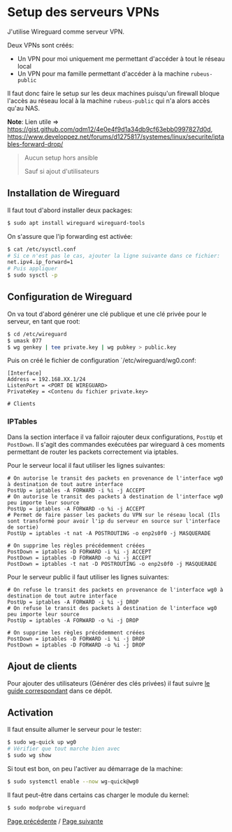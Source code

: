 # Setup des serveurs VPNs

J'utilise Wireguard comme serveur VPN.

Deux VPNs sont créés:
- Un VPN pour moi uniquement me permettant d'accéder à tout le réseau local
- Un VPN pour ma famille permettant d'accéder à la machine `rubeus-public`

Il faut donc faire le setup sur les deux machines puisqu'un firewall bloque l'accès au réseau local à la machine `rubeus-public` qui n'a alors accès qu'au NAS.

**Note**: Lien utile => https://gist.github.com/qdm12/4e0e4f9d1a34db9cf63ebb0997827d0d, https://www.developpez.net/forums/d1275817/systemes/linux/securite/iptables-forward-drop/

> Aucun setup hors ansible
>
> Sauf si ajout d'utilisateurs

## Installation de Wireguard

Il faut tout d'abord installer deux packages:
```sh
$ sudo apt install wireguard wireguard-tools
```

On s'assure que l'ip forwarding est activée:
```sh
$ cat /etc/sysctl.conf
# Si ce n'est pas le cas, ajouter la ligne suivante dans ce fichier:
net.ipv4.ip_forward=1
# Puis appliquer
$ sudo sysctl -p
```

## Configuration de Wireguard

On va tout d'abord générer une clé publique et une clé privée pour le serveur, en tant que root:
```sh
$ cd /etc/wireguard
$ umask 077
$ wg genkey | tee private.key | wg pubkey > public.key
```

Puis on créé le fichier de configuration `/etc/wireguard/wg0.conf:
```
[Interface]
Address = 192.168.XX.1/24
ListenPort = <PORT DE WIREGUARD>
PrivateKey = <Contenu du fichier private.key>

# Clients
```

### IPTables

Dans la section interface il va falloir rajouter deux configurations, `PostUp` et `PostDown`. Il s'agit des commandes exécutées par wireguard à ces moments permettant de router les packets correctement via iptables.

Pour le serveur local il faut utiliser les lignes suivantes:
```
# On autorise le transit des packets en provenance de l'interface wg0 à destination de tout autre interface
PostUp = iptables -A FORWARD -i %i -j ACCEPT
# On autorise le transit des packets à destination de l'interface wg0 peu importe leur source
PostUp = iptables -A FORWARD -o %i -j ACCEPT
# Permet de faire passer les packets du VPN sur le réseau local (Ils sont transformé pour avoir l'ip du serveur en source sur l'interface de sortie)
PostUp = iptables -t nat -A POSTROUTING -o enp2s0f0 -j MASQUERADE

# On supprime les règles précédemment créées
PostDown = iptables -D FORWARD -i %i -j ACCEPT
PostDown = iptables -D FORWARD -o %i -j ACCEPT
PostDown = iptables -t nat -D POSTROUTING -o enp2s0f0 -j MASQUERADE
```

Pour le serveur public il faut utiliser les lignes suivantes:
```
# On refuse le transit des packets en provenance de l'interface wg0 à destination de tout autre interface
PostUp = iptables -A FORWARD -i %i -j DROP
# On refuse le transit des packets à destination de l'interface wg0 peu importe leur source
PostUp = iptables -A FORWARD -o %i -j DROP

# On supprime les règles précédemment créées
PostDown = iptables -D FORWARD -i %i -j DROP
PostDown = iptables -D FORWARD -o %i -j DROP
```

## Ajout de clients

Pour ajouter des utilisateurs (Générer des clés privées) il faut suivre [le guide correspondant](add_user_vpn.md) dans ce dépôt.

## Activation

Il faut ensuite allumer le serveur pour le tester:
```sh
$ sudo wg-quick up wg0
# Vérifier que tout marche bien avec
$ sudo wg show
```

Si tout est bon, on peu l'activer au démarrage de la machine:
```sh
$ sudo systemctl enable --now wg-quick@wg0
```

Il faut peut-être dans certains cas charger le module du kernel:
```sh
$ sudo modprobe wireguard
```

[Page précédente](setup_grafana.md) / [Page suivante](setup_firewall.md)